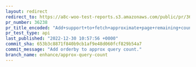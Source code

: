 ```yaml
---
layout: redirect
redirect_to: https://a8c-woo-test-reports.s3.amazonaws.com/public/pr/36238/api/index.html
pr_number: 36238
pr_title_encoded: "Add+support+to+fetch+approximate+page+remaining+count"
pr_test_type: api
last_published: "2022-12-30 10:57:56 +0000"
commit_sha: 653b3c8871f840b9cb1af9e48d060fcf829b54a7
commit_message: "Add orderby to approx query count."
branch_name: enhance/approx-query-count
---
```


